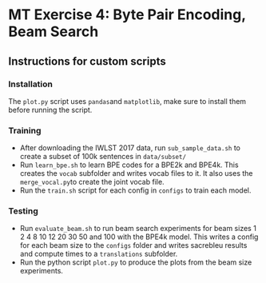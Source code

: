 # MT Exercise 4: Byte Pair Encoding, Beam Search

## Instructions for custom scripts

### Installation

The `plot.py` script uses `pandas`and `matplotlib`, make sure to install them before running the script.

### Training

- After downloading the IWLST 2017 data, run `sub_sample_data.sh` to create a subset of 100k sentences in `data/subset/`
- Run `learn_bpe.sh` to learn BPE codes for a BPE2k and BPE4k. This creates the `vocab` subfolder and writes vocab files to it. It also uses the `merge_vocal.py`to create the joint vocab file.
- Run the `train.sh` script for each config in `configs` to train each model.

### Testing

- Run `evaluate_beam.sh` to run beam search experiments for beam sizes 1 2 4 8 10 12 20 30 50 and 100 with the BPE4k model. This writes a config for each beam size to the `configs` folder and writes sacrebleu results and compute times to a `translations` subfolder.
- Run the python script `plot.py` to produce the plots from the beam size experiments.
